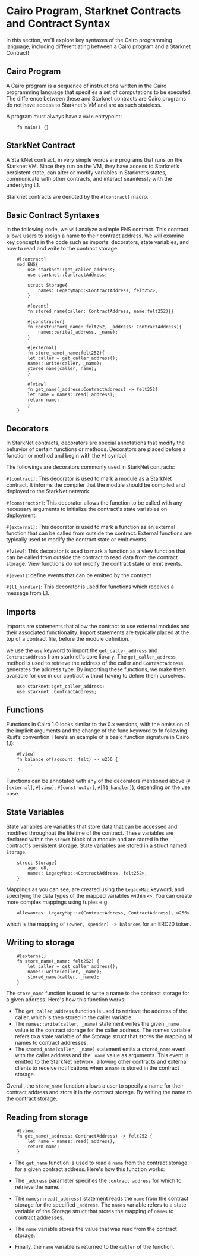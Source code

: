 # Cairo Program, Starknet Contracts and Contract Syntax

In this section, we'll explore key syntaxes of the Cairo programming language, including differentiating between a Cairo program and a Starknet Contract!

## Cairo Program

A Cairo program is a sequence of instructions written in the Cairo programming language that specifies a set of computations to be executed. The difference between these and Starknet contracts are Cairo programs do not have access to Starknet's VM and are as such stateless.

A program must always have a `main` entrypoint:

```
    fn main() {}
```

## StarkNet Contract

A StarkNet contract, in very simple words are programs that runs on the Starknet VM. Since they run on the VM, they have access to Starknet’s persistent state, can alter or modify variables in Starknet’s states, communicate with other contracts, and interact seamlessly with the underlying L1.

Starknet contracts are denoted by the `#[contract]` macro.

## Basic Contract Syntaxes

In the following code, we will analyze a simple ENS contract. This contract allows users to assign a name to their contract address. We will examine key concepts in the code such as imports, decorators, state variables, and how to read and write to the contract storage.

```
    #[contract]
    mod ENS{
        use starknet::get_caller_address;
        use starknet::ContractAddress;

        struct Storage{
            names: LegacyMap::<ContractAddress, felt252>,
        }

        #[event]
        fn stored_name(caller: ContractAddress, name:felt252){}

        #[constructor]
        fn constructor(_name: felt252, _address: ContractAddress){
            names::write(_address, _name);
        }

        #[external]
        fn store_name(_name:felt252){
        let caller = get_caller_address();
        names::write(caller, _name);
        stored_name(caller,_name);
        }

        #[view]
        fn get_name(_address:ContractAddress) -> felt252{
        let name = names::read(_address);
        return name;
        }
    }
```


## Decorators

In StarkNet contracts, decorators are special annotations that modify the behavior of certain functions or methods. Decorators are placed before a function or method and begin with the `#[` symbol.

The followings are decorators commonly used in StarkNet contracts:

`#[contract]`: This decorator is used to mark a module as a StarkNet contract. It informs the compiler that the module should be compiled and deployed to the StarkNet network.

`#[constructor]`: This decorator allows the function to be called with any necessary arguments to initialize the contract's state variables on deployment.

`#[external]`: This decorator is used to mark a function as an external function that can be called from outside the contract. External functions are typically used to modify the contract state or emit events.

`#[view]`: This decorator is used to mark a function as a view function that can be called from outside the contract to read data from the contract storage. View functions do not modify the contract state or emit events.

`#[event]`: define events that can be emitted by the contract

`#[l1_handler]`: This decorator is used for functions which receives a message from L1.


## Imports

Imports are statements that allow the contract to use external modules and their associated functionality. Import statements are typically placed at the top of a contract file, before the module definition.

we use the `use` keyword to import the `get_caller_address` and `ContractAddress` from starknet's core library. The `get_caller_address` method is used to retrieve the address of the caller and `ContractAddress` generates the address type. By importing these functions, we make them available for use in our contract without having to define them ourselves.

```
    use starknet::get_caller_address;
    use starknet::ContractAddress;
```

## Functions
Functions in Cairo 1.0 looks similar to the 0.x versions, with the omission of the implicit arguments and the change of the func keyword to fn following Rust’s convention. Here’s an example of a basic function signature in Cairo 1.0:

```
    #[view]
    fn balance_of(account: felt) -> u256 {
        ...
    }
```

Functions can be annotated with any of the decorators mentioned above (`#[external]`, `#[view]`, `#[constructor]`, `#[l1_handler]`), depending on the use case.

## State Variables

State variables are variables that store data that can be accessed and modified throughout the lifetime of the contract. These variables are declared within the `struct` block of a module and are stored in the contract's persistent storage. State variables are stored in a struct named `Storage`.

```
    struct Storage{
        age: u8,
        names: LegacyMap::<ContractAddress, felt252>,
    }
```
Mappings as you can see, are created using the `LegacyMap` keyword, and specifying the data types of the mapped variables within `<>`. You can create more complex mappings using tuples e.g

```
    allowances: LegacyMap::<(ContractAddress, ContractAddress), u256>
```
which is the mapping of `(owner, spender) -> balances` for an ERC20 token.

## Writing to storage

```
    #[external]
    fn store_name(_name: felt252) {
        let caller = get_caller_address();
        names::write(caller, _name);
        stored_name(caller, _name);
    }

```


The `store_name` function is used to write a name to the contract storage for a given address. Here's how this function works:

- The `get_caller_address` function is used to retrieve the address of the caller, which is then stored in the caller variable.
- The `names::write(caller, _name)` statement writes the given `_name` value to the contract storage for the caller address. The names variable refers to a state variable of the Storage struct that stores the mapping of names to contract addresses.
- The `stored_name(caller, _name)` statement emits a `stored_name` event with the caller address and the `_name` value as arguments. This event is emitted to the StarkNet network, allowing other contracts and external clients to receive notifications when a `name` is stored in the contract storage.

Overall, the `store_name` function allows a user to specify a name for their contract address and store it in the contract storage. By writing the name to the contract storage.

## Reading from storage

```
    #[view]
    fn get_name(_address: ContractAddress) -> felt252 {
        let name = names::read(_address);
        return name;
    }

```

- The `get_name` function is used to read a `name` from the contract storage for a given contract address. Here's how this function works:

- The `_address` parameter specifies the `contract address` for which to retrieve the name.
- The `names::read(_address)` statement reads the `name` from the contract storage for the specified `_address`. The `names` variable refers to a state variable of the Storage struct that stores the mapping of `names` to contract addresses.
- The `name` variable stores the value that was read from the contract storage.
- Finally, the `name` variable is returned to the `caller` of the function.


